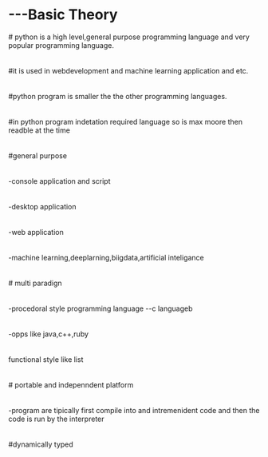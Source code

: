 <h1>---Basic Theory</h1>
# python is a high level,general purpose programming language and very popular programming language.<br><br><br>
#it is used in webdevelopment and machine learning application and etc.<br><br><br>
#python program is smaller the the other programming languages.<br><br><br>
#in python program indetation required language so is max moore then readble at the time<br><br><br>
#general purpose <br><br><br>
   -console application and script<br><br><br>
   -desktop application<br><br><br>
   -web application<br><br><br>
   -machine learning,deeplarning,biigdata,artificial inteligance<br><br><br>
# multi paradign<br><br><br>
  -procedoral style programming language --c languageb<br><br><br>
  -opps like java,c++,ruby<br><br><br>
  functional style like list<br><br><br>
# portable and indepenndent platform<br><br><br>
  -program are tipically first compile into and intremenident code and then the code is run by the interpreter<br><br><br>
#dynamically typed<br>
 
